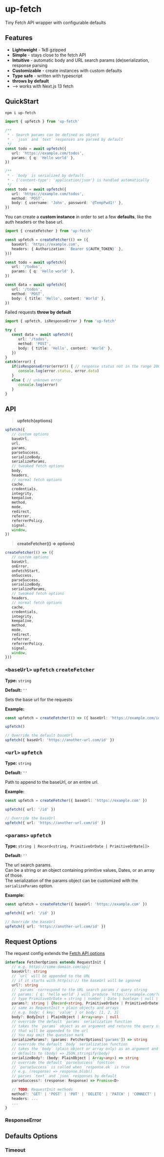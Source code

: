 # up-fetch

Tiny Fetch API wrapper with configurable defaults

## Features

* **Lightweight** - 1kB gzipped
* **Simple** - stays close to the fetch API
* **Intuitive** - automatic body and URL search params (de)serialization, response parsing
* **Customizable** - create instances with custom defaults
* **Type safe** - written with typescript
* **throws by default**
* --> works with Next.js 13 fetch

## QuickStart

```bash
npm i up-fetch
```

```ts
import { upfetch } from 'up-fetch'

/**
 * - Search params can be defined as object
 * - `json` and `text` responses are parsed by default
 */
const todo = await upfetch({
   url: 'https://example.com/todos',
   params: { q: 'Hello world' },
})

/**
 * - `body` is serialized by default
 * - {'content-type': 'application/json'} is handled automatically
 */
const todo = await upfetch({
   url: 'https://example.com/todos',
   method: 'POST',
   body: { username: 'John', password: '@TempPwd1!' },
})
```

You can create a **custom instance** in order to set a few **defaults**, like the auth headers or the base url.

```ts
import { createFetcher } from 'up-fetch'

const upfetch = createFetcher(() => ({
   baseUrl: 'https://example.com',
   headers: { Authorization: `Bearer ${AUTH_TOKEN}` },
}))

const todo = await upfetch({
   url: '/todos',
   params: { q: 'Hello world' },
})

const data = await upfetch({
   url: '/todos',
   method: 'POST',
   body: { title: 'Hello', content: 'World' },
})
```

Failed requests **throw by default**

```ts
import { upfetch, isResponseError } from 'up-fetch'

try {
   const data = await upfetch({
      url: '/todos',
      method: 'POST',
      body: { title: 'Hello', content: 'World' },
   })
}
catch(error) {
   if(isResponseError(error)) { // response status not in the range 200-299
      console.log(error.status, error.data)
   }
   else { // unknown error
      console.log(error)
   }
}
```

## API

> **upfetch(options)**

```ts
upfetch({
   // custom options
   baseUrl,
   url,
   params,
   parseSuccess,
   serializeBody,
   serializeParams,
   // tweaked fetch options
   body,
   headers,
   // normal fetch options
   cache,
   credentials,
   integrity,
   keepalive,
   method,
   mode,
   redirect,
   referrer,
   referrerPolicy,
   signal,
   window,
})
```

> **createFetcher(() => options)**

```ts
createFetcher(() => ({
   // custom options
   baseUrl,
   onError,
   onFetchStart,
   onSuccess,
   parseSuccess,
   serializeBody,
   serializeParams,
   // tweaked fetch options
   headers,
   // normal fetch options
   cache,
   credentials,
   integrity,
   keepalive,
   method,
   mode,
   redirect,
   referrer,
   referrerPolicy,
   signal,
   window,
}))
```

### <samp>\<baseUrl\></samp> <kbd>upfetch</kbd> <kbd>createFetcher</kbd>

**Type:** `string` 

**Default:** `''` 

Sets the base url for the requests

**Example:**

```ts
const upfetch = createFetcher(() => ({ baseUrl: 'https://example.com/id' }))

upfetch()

// Override the default baseUrl
upfetch({ baseUrl: 'https://another-url.com/id' })
```

### <samp>\<url\></samp> <kbd>upfetch</kbd> 

**Type:** `string`

**Default:** `''`

Path to append to the baseUrl, or an entire url.

**Example:**

```ts
const upfetch = createFetcher({ baseUrl: 'https://example.com' })

upfetch({ url: '/id' })

// Override the baseUrl
upfetch({ url: 'https://another-url.com/id' })
```

### <samp>\<params\></samp> <kbd>upfetch</kbd> 

**Type:** `string | Record<string, PrimitiveOrDate | PrimitiveOrDate[]>`

**Default:** `''`

The url search params. \
Can be a string or an object containing primitive values, Dates, or an array of those. \
The serialization of the params object can be customized with the `serializeParams` option.

**Example:**

```ts
const upfetch = createFetcher({ baseUrl: 'https://example.com' })

upfetch({ url: '/id' })

// Override the baseUrl
upfetch({ url: 'https://another-url.com/id' })
```





















## Request Options

The request config extends the [Fetch API options](https://developer.mozilla.org/en-US/docs/Web/API/fetch)

```ts
interface FetcherOptions extends RequestInit {
   // e.g. https://some-domain.com/api/
   baseUrl?: string
   // `url` will be appended to the URL 
   // if it starts with http(s):// the baseUrl will be ignored
   url?: string
   // `params` correspond to the URL search params / query string
   // params: { q: 'hello world' } will produce `https://example.com/?q=hello+world
   // type PrimitiveOrDate = string | number | Date | boolean | null | undefined
   params?: string | {Record<string, PrimitiveOrDate | PrimitiveOrDate[]>}
   // same as RequestInit + plain objects and arrays
   // e.g. body: { key: 'value' } or body: [1, 2, 3]
   body?: BodyInit | PlainObject | Array<any> | null 
   // override the default `params` serialization function
   // takes the `params` object as an argument and returns the query string
   // that will be appended to the url
   // You may omit the question mark
   serializeParams?: (params: FetcherOptions['params']) => string
   // override the default `body` serialization function
   // takes the `body` (plain object or array only) as an argument and returns a string
   // defaults to (body) => JSON.stringify(body)
   serializeBody?: (body: PlainObject | Array<any>) => string
   // override the default `parseSuccess` function
   // `parseSuccess` is called when `response.ok` is true
   // e.g. (response) => response.blob()
   // parses `text` and `json` responses by default
   parseSuccess?: (response: Response) => Promise<D>

   // TODO: RequestInit methods
   method?: 'GET' | 'POST' | 'PUT' | 'DELETE' | 'PATCH' | 'CONNECT' | 'OPTIONS' | 'TRACE' | 'HEAD'
   headers: ...
   ...
}

```

### ResponseError

## Defaults Options

### Timeout